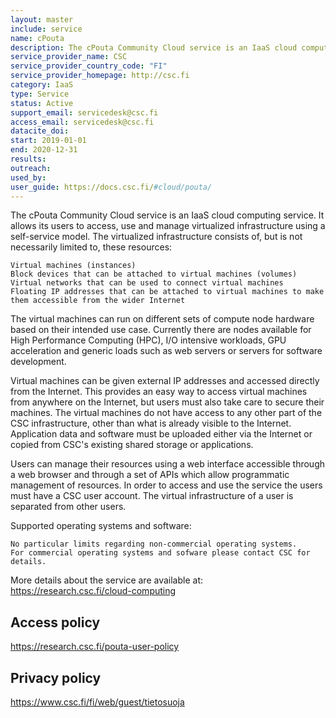 ```yaml
---
layout: master
include: service
name: cPouta
description: The cPouta Community Cloud service is an IaaS cloud computing service.
service_provider_name: CSC
service_provider_country_code: "FI"
service_provider_homepage: http://csc.fi
category: IaaS
type: Service
status: Active
support_email: servicedesk@csc.fi
access_email: servicedesk@csc.fi
datacite_doi: 
start: 2019-01-01
end: 2020-12-31
results:
outreach:
used_by: 
user_guide: https://docs.csc.fi/#cloud/pouta/
---
```

The cPouta Community Cloud service is an IaaS cloud computing service. It allows its users to access, use and manage virtualized infrastructure using a self-service model. The virtualized infrastructure consists of, but is not necessarily limited to, these resources:

    Virtual machines (instances)
    Block devices that can be attached to virtual machines (volumes)
    Virtual networks that can be used to connect virtual machines
    Floating IP addresses that can be attached to virtual machines to make them accessible from the wider Internet

The virtual machines can run on different sets of compute node hardware based on their intended use case. Currently there are nodes available for High Performance Computing (HPC), I/O intensive workloads, GPU acceleration and generic loads such as web servers or servers for software development.

Virtual machines can be given external IP addresses and accessed directly from the Internet. This provides an easy way to access virtual machines from anywhere on the Internet, but users must also take care to secure their machines. The virtual machines do not have access to any other part of the CSC infrastructure, other than what is already visible to the Internet. Application data and software must be uploaded either via the Internet or copied from CSC's existing shared storage or applications.

Users can manage their resources using a web interface accessible through a web browser and through a set of APIs which allow programmatic management of resources. In order to access and use the service the users must have a CSC user account. The virtual infrastructure of a user is separated from other users.

Supported operating systems and software:

    No particular limits regarding non-commercial operating systems.
    For commercial operating systems and sofware please contact CSC for details.

More details about the service are available at: https://research.csc.fi/cloud-computing

## Access policy
https://research.csc.fi/pouta-user-policy

## Privacy policy
https://www.csc.fi/fi/web/guest/tietosuoja
